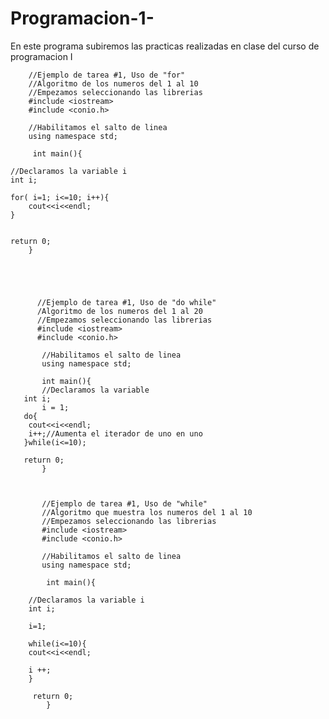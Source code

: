 # Programacion-1-
En este programa subiremos las practicas realizadas en clase del curso de programacion I

        //Ejemplo de tarea #1, Uso de "for"
        //Algoritmo de los numeros del 1 al 10
        //Empezamos seleccionando las librerias 
        #include <iostream>
        #include <conio.h>

        //Habilitamos el salto de linea 
        using namespace std; 

         int main(){
	
	//Declaramos la variable i 
	int i;
	
	for( i=1; i<=10; i++){
		cout<<i<<endl;
	}

	 
	return 0;
        }

			      
			    		      
				      
			   		      
          //Ejemplo de tarea #1, Uso de "do while"
          /Algoritmo de los numeros del 1 al 20
          //Empezamos seleccionando las librerias 
          #include <iostream>
          #include <conio.h>

           //Habilitamos el salto de linea 
           using namespace std; 

           int main(){
           //Declaramos la variable 
	   int i;
           i = 1;
	   do{
		cout<<i<<endl;
		i++;//Aumenta el iterador de uno en uno
	   }while(i<=10);
	
	   return 0;
           }



           //Ejemplo de tarea #1, Uso de "while"
           //Algoritmo que muestra los numeros del 1 al 10 
           //Empezamos seleccionando las librerias 
           #include <iostream>
           #include <conio.h>

           //Habilitamos el salto de linea 
           using namespace std; 

            int main(){
	
	    //Declaramos la variable i 
	    int i;
	
	    i=1;
		
	    while(i<=10){
		cout<<i<<endl;
		
	    i ++;	
	    }
	
	     return 0;
            }
